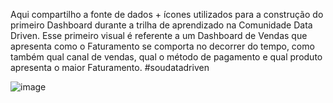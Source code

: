 Aqui compartilho a fonte de dados + ícones utilizados para a construção do primeiro Dashboard durante a trilha de aprendizado na Comunidade Data Driven.
Esse primeiro visual é referente a um Dashboard de Vendas que apresenta como o Faturamento se comporta no decorrer do tempo, como também qual canal de vendas, qual o método de pagamento e qual produto apresenta o maior Faturamento. #soudatadriven

![image](https://github.com/saraecardosovidal/Cursos/assets/140546873/1247f3e6-6865-45fe-aa55-bad6fa1c05df)


